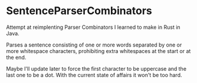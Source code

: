 # SentenceParserCombinators
Attempt at reimplenting Parser Combinators I learned to make in Rust in Java.

Parses a sentence consisting of one or more words separated by one or more whitespace characters, prohibiting extra whitespaces at the start or at the end.

Maybe I'll update later to force the first character to be uppercase and the last one to be a dot. With the current state of affairs it won't be too hard.
